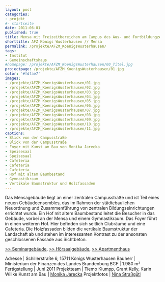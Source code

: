 ```yaml
---
layout: post
categories:
- projekt
#- startseite
date: 2011-06-01
published: true
title: Mensa mit Freizeitbereichen am Campus des Aus- und Fortbildungzentrums des Landes Brandenburg
shorttitle: AFZ Königs Wusterhausen // Mensa
permalink: /projekte/AFZM_KoenigsWusterhausen/
tags: 
- Institut
- Gemeinschaftshaus
#homepage: /projekte/AFZM_KoenigsWusterhausen/00_Titel.jpg
projectpage: /projekte/AFZM_KoenigsWusterhausen/01.jpg 
color: '#fdfae7'
images:
- /projekte/AFZM_KoenigsWusterhausen/01.jpg
- /projekte/AFZM_KoenigsWusterhausen/02.jpg
- /projekte/AFZM_KoenigsWusterhausen/03.jpg
- /projekte/AFZM_KoenigsWusterhausen/04.jpg
- /projekte/AFZM_KoenigsWusterhausen/05.jpg
- /projekte/AFZM_KoenigsWusterhausen/06.jpg
- /projekte/AFZM_KoenigsWusterhausen/07.jpg
- /projekte/AFZM_KoenigsWusterhausen/08.jpg
- /projekte/AFZM_KoenigsWusterhausen/09.jpg
- /projekte/AFZM_KoenigsWusterhausen/10.jpg
- /projekte/AFZM_KoenigsWusterhausen/11.jpg
captions:
- Blick von der Campusstraße
- Blick von der Campusstraße
- Foyer mit Kunst am Bau von Monika Jarecka
- Speisesaal
- Speisesaal
- Cafeteria
- Cafeteria
- Cafeteria
- Hof mit altem Baumbestand
- Gymnastikraum
- Vertikale Baumstruktur und Holzfassaden
---
```

Das Mensagebäude liegt an einer zentralen Campusstraße und ist Teil eines neuen Gebäudeensembles, das im Rahmen der städtebaulichen Neuordnung und Zusammenführung von zentralen Bildungseinrichtungen errichtet wurde. Ein Hof mit altem Baumbestand leitet die Besucher in das Gebäude, vorbei an der Mensa und einem Gymnastikraum. Das Foyer führt in einen weiteren Hof. Hier befinden sich seitlich Clubräume und eine Cafeteria. Die Holzfassaden bilden die vertikale Baumstruktur der Landschaft ab und stehen im interessanten Kontrast zu der ansonsten geschlossenen Fassade aus Sichtbeton. 

[\>> Seminargebäude](../projekte/AFZS_KoenigsWusterhausen/), [\>> Hörsaalgebäude](../projekte/AFZH_KoenigsWusterhausen/), [\>> Apartmenthaus](../projekte/AFZA_KoenigsWusterhausen/)

Adresse			|	Schillerstraße 6, 15711 Königs Wusterhausen
Bauherr			|	Ministerium der Finanzen des Landes Brandenburg
BGF				|	1.980 m²
Fertigstellung	|	Juni 2011
Projektteam		|	Tiemo Klumpp, Grant Kelly, Karin Willke
Kunst am Bau	|	[Monika Jarecka](http://www.monikajarecka.com)
Projektfotos	|	[Nina Straßgütl](http://www.ninastrg.de/)